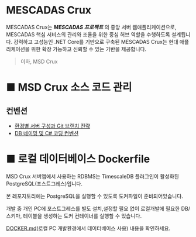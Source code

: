 # MESCADAS Crux
MESCADAS Crux는 ***MESCADAS 프로젝트*** 의 중앙 서버 웹애플리케이션으로, MESCADAS  핵심 서비스의 관리와 조율을 위한 중심 허브 역할을 수행하도록 설계됩니다. 강력하고 고성능인 .NET Core를 기반으로 구축된 MESCADAS Crux는 현대 애플리케이션을 위한 확장 가능하고 신뢰할 수 있는 기반을 제공합니다.
> 이하, MSD Crux


# ■ MSD Crux 소스 코드 관리
## 컨벤션
* [환경별 서버 구성과 Git 브랜치 전략](./docs/CONVELTIONS.md)
* [DB 네이밍 및 C# 코딩 컨벤션](./docs/CONVENTIONS-CODE.md)



# ■ 로컬 데이터베이스 Dockerfile
MSD Crux 서버앱에서 사용하는 RDBMS는 TimescaleDB 플러그인이 활성화된 PostgreSQL(포스트그레스)입니다.

본 레포지토리에는 PostgreSQL을 실행할 수 있도록 도커파일이 준비되어있습니다.

개발 중 개인 PC에 포스트그레스를 별도 설치,설정할 필요 없이 로컬개발에 필요한 DB/스키마, 테이블을 생성하는 도커 컨테이너를 실행할 수 있습니다.

[DOCKER.md](./docs/DOCKER.md)(로컬 PC 개발환경에서 데이터베이스 사용) 내용을 확인하세요.

